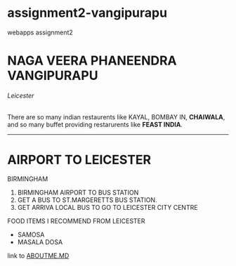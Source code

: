 # assignment2-vangipurapu
webapps assignment2
# NAGA VEERA PHANEENDRA VANGIPURAPU
###### Leicester
There are so many indian restaurents like KAYAL, BOMBAY IN, **CHAIWALA**, and so many buffet providing restarurents like **FEAST INDIA**.

---

# AIRPORT TO LEICESTER
BIRMINGHAM
1. BIRMINGHAM AIRPORT TO BUS STATION 
2. GET A BUS TO ST.MARGERETTS BUS STATION.
3. GET ARRIVA LOCAL BUS TO GO TO LEICESTER CITY CENTRE 

FOOD ITEMS I RECOMMEND FROM LEICESTER
* SAMOSA
* MASALA DOSA

link to [ABOUTME.MD](https://github.com/phani8493/assignment2-vangipurapu/blob/main/ABOUTME.MD)
